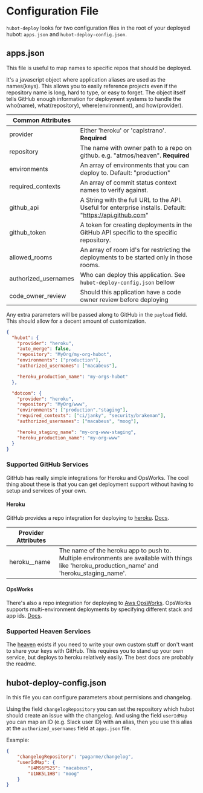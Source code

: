 # Configuration File

`hubot-deploy` looks for two configuration files in the root of your deployed hubot: `apps.json` and `hubot-deploy-config.json`.

## apps.json

This file is useful to map names to specific repos that should be deployed.

It's a javascript object where application aliases are used as the names(keys). This allows you to easily reference projects even if the repository name is long, hard to type, or easy to forget. The object itself tells GitHub enough information for deployment systems to handle the who(name), what(repository), where(environment), and how(provider).

| Common Attributes       |                                                 |
|-------------------------|-------------------------------------------------|
| provider                | Either 'heroku' or 'capistrano'. **Required**   |
| repository              | The name with owner path to a repo on github. e.g. "atmos/heaven". **Required** |
| environments            | An array of environments that you can deploy to. Default: "production" |
| required_contexts       | An array of commit status context names to verify against.|
| github_api              | A String with the full URL to the API. Useful for enterprise installs. Default: "https://api.github.com" |
| github_token            | A token for creating deployments in the GitHub API specific to the specific repository.|
| allowed_rooms           | An array of room id's for restricting the deployments to be started only in those rooms.|
| authorized_usernames    | Who can deploy this application. See `hubot-deploy-config.json` bellow |
| code_owner_review       | Should this application have a code owner review before deploying |

Any extra parameters will be passed along to GitHub in the `payload` field. This should allow for a decent amount of customization.

```JSON
{
  "hubot": {
    "provider": "heroku",
    "auto_merge": false,
    "repository": "MyOrg/my-org-hubot",
    "environments": ["production"],
    "authorized_usernames": ["macabeus"],

    "heroku_production_name": "my-orgs-hubot"
  },

  "dotcom": {
    "provider": "heroku",
    "repository": "MyOrg/www",
    "environments": ["production","staging"],
    "required_contexts": ["ci/janky", "security/brakeman"],
    "authorized_usernames": ["macabeus", "moog"],

    "heroku_staging_name": "my-org-www-staging",
    "heroku_production_name": "my-org-www"
  }
}
```

### Supported GitHub Services

GitHub has really simple integrations for Heroku and OpsWorks. The cool thing about these is that you can get deployment support without having to setup and services of your own.

#### Heroku

GitHub provides a repo integration for deploying to [heroku](https:///heroku.com). [Docs](http://www.atmos.org/github-services/heroku/).

| Provider Attributes     |                                                 |
|-------------------------|-------------------------------------------------|
| heroku_<env>_name       | The name of the heroku app to push to. Multiple environments are available with things like 'heroku_production_name' and 'heroku_staging_name'. |

#### OpsWorks

There's also a repo integration for deploying to [Aws OpsWorks](http://aws.amazon.com/opsworks/). OpsWorks supports multi-environment deployments by specifying different stack and app ids. [Docs](http://www.atmos.org/github-services/aws-opsworks/).

### Supported Heaven Services

The [heaven](https://github.com/atmos/heaven) exists if you need to write your own custom stuff or don't want to share your keys with GitHub. This requires you to stand up your own service, but deploys to heroku relatively easily. The best docs are probably the readme.

## hubot-deploy-config.json

In this file you can configure parameters about permisions and changelog.

Using the field `changelogRepository` you can set the repository which hubot should create an issue with the changelog. And using the field `userIdMap` you can map an ID (e.g. Slack user ID) with an alias, then you use this alias at the `authorized_usernames` field at `apps.json` file.

Example:

```json
{
    "changelogRepository": "pagarme/changelog",
    "userIdMap": {
        "U4MS6P52S": "macabeus",
        "U1NK5L1HB": "moog"
    }
}
```
